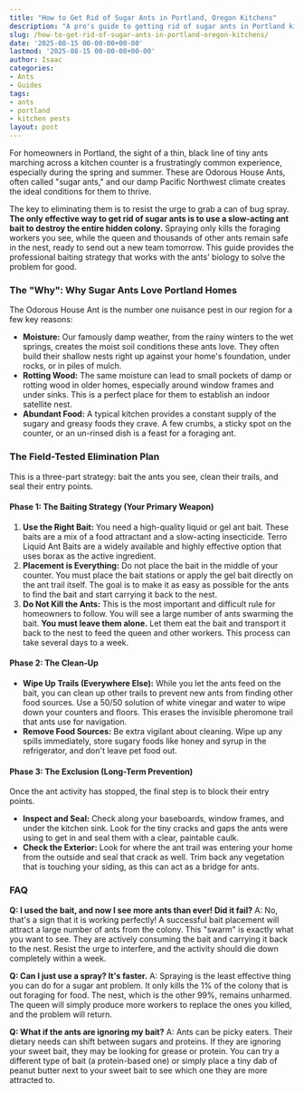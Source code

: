 ```yaml
---
title: "How to Get Rid of Sugar Ants in Portland, Oregon Kitchens"
description: "A pro's guide to getting rid of sugar ants in Portland kitchens. Learn why our damp climate makes them worse and the field-tested baiting strategy that actually works."
slug: /how-to-get-rid-of-sugar-ants-in-portland-oregon-kitchens/
date: '2025-08-15 00-00-00+00-00'
lastmod: '2025-08-15 00-00-00+00-00'
author: Isaac
categories:
- Ants
- Guides
tags:
- ants
- portland
- kitchen pests
layout: post
---
```

For homeowners in Portland, the sight of a thin, black line of tiny ants marching across a kitchen counter is a frustratingly common experience, especially during the spring and summer. These are Odorous House Ants, often called "sugar ants," and our damp Pacific Northwest climate creates the ideal conditions for them to thrive.

The key to eliminating them is to resist the urge to grab a can of bug spray. **The only effective way to get rid of sugar ants is to use a slow-acting ant bait to destroy the entire hidden colony.** Spraying only kills the foraging workers you see, while the queen and thousands of other ants remain safe in the nest, ready to send out a new team tomorrow. This guide provides the professional baiting strategy that works with the ants' biology to solve the problem for good.

### The "Why": Why Sugar Ants Love Portland Homes

The Odorous House Ant is the number one nuisance pest in our region for a few key reasons:

*   **Moisture:** Our famously damp weather, from the rainy winters to the wet springs, creates the moist soil conditions these ants love. They often build their shallow nests right up against your home's foundation, under rocks, or in piles of mulch.
*   **Rotting Wood:** The same moisture can lead to small pockets of damp or rotting wood in older homes, especially around window frames and under sinks. This is a perfect place for them to establish an indoor satellite nest.
*   **Abundant Food:** A typical kitchen provides a constant supply of the sugary and greasy foods they crave. A few crumbs, a sticky spot on the counter, or an un-rinsed dish is a feast for a foraging ant.

### The Field-Tested Elimination Plan

This is a three-part strategy: bait the ants you see, clean their trails, and seal their entry points.

#### Phase 1: The Baiting Strategy (Your Primary Weapon)

1.  **Use the Right Bait:** You need a high-quality liquid or gel ant bait. These baits are a mix of a food attractant and a slow-acting insecticide. Terro Liquid Ant Baits are a widely available and highly effective option that uses borax as the active ingredient.
2.  **Placement is Everything:** Do not place the bait in the middle of your counter. You must place the bait stations or apply the gel bait directly on the ant trail itself. The goal is to make it as easy as possible for the ants to find the bait and start carrying it back to the nest.
3.  **Do Not Kill the Ants:** This is the most important and difficult rule for homeowners to follow. You will see a large number of ants swarming the bait. **You must leave them alone.** Let them eat the bait and transport it back to the nest to feed the queen and other workers. This process can take several days to a week.

#### Phase 2: The Clean-Up

*   **Wipe Up Trails (Everywhere Else):** While you let the ants feed on the bait, you can clean up other trails to prevent new ants from finding other food sources. Use a 50/50 solution of white vinegar and water to wipe down your counters and floors. This erases the invisible pheromone trail that ants use for navigation.
*   **Remove Food Sources:** Be extra vigilant about cleaning. Wipe up any spills immediately, store sugary foods like honey and syrup in the refrigerator, and don't leave pet food out.

#### Phase 3: The Exclusion (Long-Term Prevention)

Once the ant activity has stopped, the final step is to block their entry points.

*   **Inspect and Seal:** Check along your baseboards, window frames, and under the kitchen sink. Look for the tiny cracks and gaps the ants were using to get in and seal them with a clear, paintable caulk.
*   **Check the Exterior:** Look for where the ant trail was entering your home from the outside and seal that crack as well. Trim back any vegetation that is touching your siding, as this can act as a bridge for ants.

### FAQ

**Q: I used the bait, and now I see more ants than ever! Did it fail?**
A: No, that's a sign that it is working perfectly! A successful bait placement will attract a large number of ants from the colony. This "swarm" is exactly what you want to see. They are actively consuming the bait and carrying it back to the nest. Resist the urge to interfere, and the activity should die down completely within a week.

**Q: Can I just use a spray? It's faster.**
A: Spraying is the least effective thing you can do for a sugar ant problem. It only kills the 1% of the colony that is out foraging for food. The nest, which is the other 99%, remains unharmed. The queen will simply produce more workers to replace the ones you killed, and the problem will return.

**Q: What if the ants are ignoring my bait?**
A: Ants can be picky eaters. Their dietary needs can shift between sugars and proteins. If they are ignoring your sweet bait, they may be looking for grease or protein. You can try a different type of bait (a protein-based one) or simply place a tiny dab of peanut butter next to your sweet bait to see which one they are more attracted to.